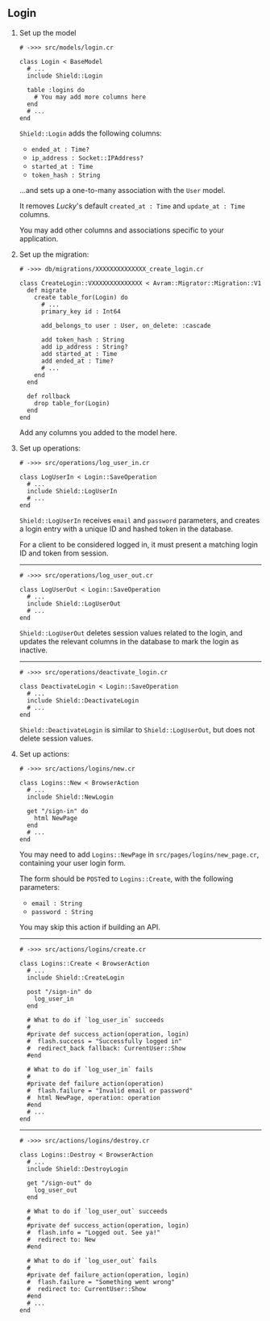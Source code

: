 ## Login

1. Set up the model

   ```crystal
   # ->>> src/models/login.cr

   class Login < BaseModel
     # ...
     include Shield::Login

     table :logins do
       # You may add more columns here
     end
     # ...
   end
   ```

   `Shield::Login` adds the following columns:
   
   - `ended_at : Time?`
   - `ip_address : Socket::IPAddress?`
   - `started_at : Time`
   - `token_hash : String`
   
   ...and sets up a one-to-many association with the `User` model.

   It removes *Lucky*'s default `created_at : Time` and `update_at : Time` columns.

   You may add other columns and associations specific to your application.

1. Set up the migration:

   ```crystal
   # ->>> db/migrations/XXXXXXXXXXXXXX_create_login.cr

   class CreateLogin::VXXXXXXXXXXXXXX < Avram::Migrator::Migration::V1
     def migrate
       create table_for(Login) do
         # ...
         primary_key id : Int64

         add_belongs_to user : User, on_delete: :cascade

         add token_hash : String
         add ip_address : String?
         add started_at : Time
         add ended_at : Time?
         # ...
       end
     end

     def rollback
       drop table_for(Login)
     end
   end
   ```

   Add any columns you added to the model here.

1. Set up operations:

   ```crystal
   # ->>> src/operations/log_user_in.cr

   class LogUserIn < Login::SaveOperation
     # ...
     include Shield::LogUserIn
     # ...
   end
   ```

   `Shield::LogUserIn` receives `email` and `password` parameters, and creates a login entry with a unique ID and hashed token in the database.

   For a client to be considered logged in, it must present a matching login ID and token from session.

   ---
   ```crystal
   # ->>> src/operations/log_user_out.cr

   class LogUserOut < Login::SaveOperation
     # ...
     include Shield::LogUserOut
     # ...
   end
   ```

   `Shield::LogUserOut` deletes session values related to the login, and updates the relevant columns in the database to mark the login as inactive.

   ---
   ```crystal
   # ->>> src/operations/deactivate_login.cr

   class DeactivateLogin < Login::SaveOperation
     # ...
     include Shield::DeactivateLogin
     # ...
   end
   ```

   `Shield::DeactivateLogin` is similar to `Shield::LogUserOut`, but does not delete session values.

1. Set up actions:

   ```crystal
   # ->>> src/actions/logins/new.cr

   class Logins::New < BrowserAction
     # ...
     include Shield::NewLogin

     get "/sign-in" do
       html NewPage
     end
     # ...
   end
   ```

   You may need to add `Logins::NewPage` in `src/pages/logins/new_page.cr`, containing your user login form.

   The form should be `POST`ed to `Logins::Create`, with the following parameters:

   - `email : String`
   - `password : String`

   You may skip this action if building an API.

   ---
   ```crystal
   # ->>> src/actions/logins/create.cr

   class Logins::Create < BrowserAction
     # ...
     include Shield::CreateLogin

     post "/sign-in" do
       log_user_in
     end

     # What to do if `log_user_in` succeeds
     #
     #private def success_action(operation, login)
     #  flash.success = "Successfully logged in"
     #  redirect_back fallback: CurrentUser::Show
     #end

     # What to do if `log_user_in` fails
     #
     #private def failure_action(operation)
     #  flash.failure = "Invalid email or password"
     #  html NewPage, operation: operation
     #end
     # ...
   end
   ```

   ---
   ```crystal
   # ->>> src/actions/logins/destroy.cr

   class Logins::Destroy < BrowserAction
     # ...
     include Shield::DestroyLogin

     get "/sign-out" do
       log_user_out
     end

     # What to do if `log_user_out` succeeds
     #
     #private def success_action(operation, login)
     #  flash.info = "Logged out. See ya!"
     #  redirect to: New
     #end

     # What to do if `log_user_out` fails
     #
     #private def failure_action(operation, login)
     #  flash.failure = "Something went wrong"
     #  redirect to: CurrentUser::Show
     #end
     # ...
   end
   ```

